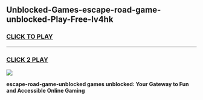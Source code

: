 
## Unblocked-Games-escape-road-game-unblocked-Play-Free-lv4hk
<h3>
<a href="https://premium76.site?title=escape-road-game-unblocked&ref=17A">CLICK TO PLAY</a></h3>
<hr>

<h3>
<a href="https://premium76.site?title=escape-road-game-unblocked&ref=17A">CLICK 2 PLAY</a>
  
</h3>

<a href="https://premium76.site?title=escape-road-game-unblocked&ref=17A"><img src="https://clearcache.store/games.png"></a>


**escape-road-game-unblocked games unblocked: Your Gateway to Fun and Accessible Online Gaming**
